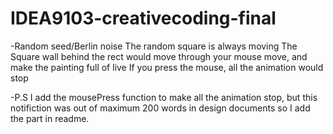 # IDEA9103-creativecoding-final

-Random seed/Berlin noise
The random square is always moving
The Square wall behind the rect would move through your mouse move, and make the painting full of live
If you press the mouse, all the animation would stop

-P.S
I add the mousePress function to make all the animation stop, but this notifiction was out of maximum 200 words in design documents so I add the part in readme.
